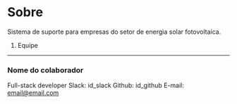 Sobre
=====

Sistema de suporte para empresas do setor de energia solar fotovoltaíca.


1. Equipe
---------

### Nome do colaborador
Full-stack developer
Slack: id_slack
Github: id_github
E-mail: email@email.com
